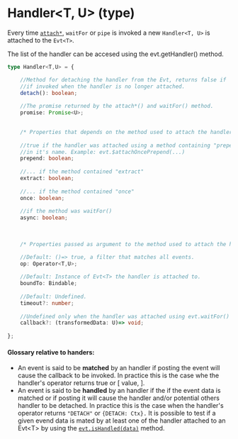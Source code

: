 # Handler&lt;T, U&gt; \(type\)

Every time [`attach*`](https://docs.ts-evt.dev/api/evt/evt.attach), `waitFor` or `pipe` is invoked a new `Handler<T, U>` is attached to the `Evt<T>`.

The list of the handler can be accesed using the evt.getHandler\(\) method. 

```typescript
type Handler<T,U> = {

    //Method for detaching the handler from the Evt, returns false if 
    //if invoked when the handler is no longer attached.
    detach(): boolean;
    
    //The promise returned by the attach*() and waitFor() method.
    promise: Promise<U>;
    

    /* Properties that depends on the method used to attach the handler */
    
    //true if the handler was attached using a method containing "prepend"
    //in it's name. Example: evt.$attachOncePrepend(...)
    prepend: boolean;
    
    //... if the method contained "extract"
    extract: boolean;
    
    //... if the method contained "once"
    once: boolean;
    
    //if the method was waitFor()
    async: boolean;
    
    
    
    /* Properties passed as argument to the method used to attach the handler */

    //Default: ()=> true, a filter that matches all events.
    op: Operator<T,U>; 
    
    //Default: Instance of Evt<T> the handler is attached to.
    boundTo: Bindable; 
    
    //Default: Undefined.
    timeout?: number;
    
    //Undefined only when the handler was attached using evt.waitFor()
    callback?: (transformedData: U)=> void;
    
};
```

#### Glossary relative to handers: 

* An event is said to be **matched** by an handler if posting the event will cause the callback to be invoked. In practice this is the case whe the handler's operator returns true or \[ value, \].
* An event is said to be **handled** by an handler if the if the event data is matched or if posting it will cause the handler and/or potential others handler to be detached. In practice this is the case when the handler's operator returns `"DETACH"` or `{DETACH: Ctx}.` It is possible to test if a given evend data is mated by at least one of the handler attached to an Evt&lt;T&gt; by using the [`evt.isHandled(data)`](https://docs.ts-evt.dev/api/evt/evt.ishandled) method.

